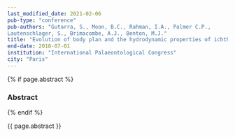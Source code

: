 ```yaml
---
last_modified_date: 2021-02-06
pub-type: "conference"
pub-authors: "Gutarra, S., Moon, B.C., Rahman, I.A., Palmer C.P.,
Lautenschlager, S., Brimacombe, A.J., Benton, M.J."
title: "Evolution of body plan and the hydrodynamic properties of ichthyosaurs"
end-date: 2018-07-01
institution: "International Palaeontological Congress"
city: "Paris"
---
```


{% if page.abstract %}
### Abstract ###
{% endif %}

{{ page.abstract }}

